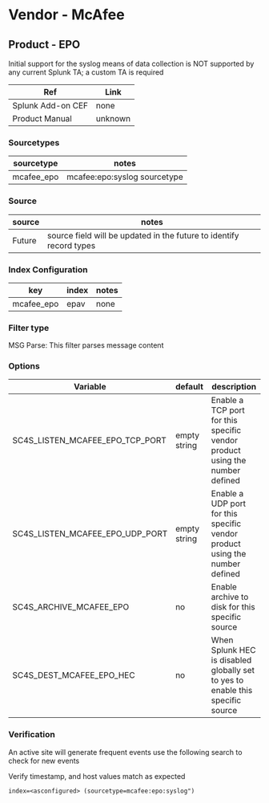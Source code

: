 # Vendor - McAfee

## Product - EPO

Initial support for the syslog means of data collection is NOT supported by any
current Splunk TA; a custom TA is required

| Ref            | Link                                                                                                    |
|----------------|---------------------------------------------------------------------------------------------------------|
| Splunk Add-on CEF | none                                                   |
| Product Manual | unknown                                        |


### Sourcetypes

| sourcetype     | notes                                                                                                   |
|----------------|---------------------------------------------------------------------------------------------------------|
| mcafee_epo        | mcafee:epo:syslog sourcetype                                                                                                 |

### Source

| source     | notes                                                                                                   |
|----------------|---------------------------------------------------------------------------------------------------------|
| Future        | source field will be updated in the future to identify record types                 |

### Index Configuration

| key            | index      | notes          |
|----------------|------------|----------------|
| mcafee_epo     | epav          | none          |

### Filter type

MSG Parse: This filter parses message content

### Options

| Variable       | default        | description    |
|----------------|----------------|----------------|
| SC4S_LISTEN_MCAFEE_EPO_TCP_PORT      | empty string      | Enable a TCP port for this specific vendor product using the number defined |
| SC4S_LISTEN_MCAFEE_EPO_UDP_PORT      | empty string      | Enable a UDP port for this specific vendor product using the number defined |
| SC4S_ARCHIVE_MCAFEE_EPO | no | Enable archive to disk for this specific source |
| SC4S_DEST_MCAFEE_EPO_HEC | no | When Splunk HEC is disabled globally set to yes to enable this specific source | 

### Verification

An active site will generate frequent events use the following search to check for new events

Verify timestamp, and host values match as expected    

```
index=<asconfigured> (sourcetype=mcafee:epo:syslog")
```
